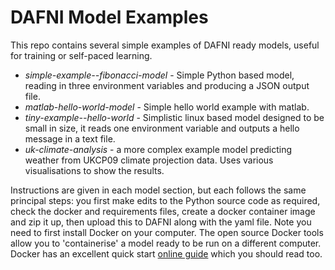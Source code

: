 # DAFNI Model Examples

This repo contains several simple examples of DAFNI ready models, useful for
training or self-paced learning.

 - _simple-example--fibonacci-model_ - Simple Python based model, reading in
   three environment variables and producing a JSON output file.
 - _matlab-hello-world-model_ - Simple hello world example with matlab.
 - _tiny-example--hello-world_ - Simplistic linux based model designed to be
   small in size, it reads one environment variable and outputs a hello message
   in a text file.
 - _uk-climate-analysis_ - a more complex example model predicting weather from
   UKCP09 climate projection data. Uses various visualisations to show the
   results.

Instructions are given in each model section, but each follows the same principal steps: you first make edits to the Python source code as required, check the docker and requirements files, create a docker container image and zip it up, then upload this to DAFNI along with the yaml file. Note you need to first install Docker on your computer. The open source Docker tools allow you to 'containerise' a model ready to be run on  a different computer. Docker has an excellent quick start [online guide](https://docs.docker.com/get-started/overview/) which you should read too.
